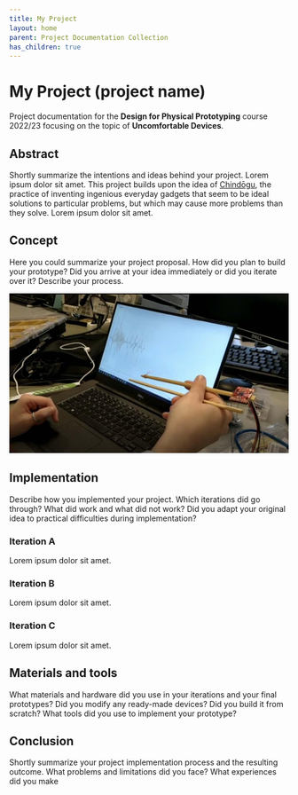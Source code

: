 ```yaml
---
title: My Project
layout: home
parent: Project Documentation Collection
has_children: true
---
```


# My Project (project name)

Project documentation for the **Design for Physical Prototyping** course 2022/23 focusing on the topic of **Uncomfortable Devices**.

## Abstract

Shortly summarize the intentions and ideas behind your project. 
Lorem ipsum dolor sit amet. This project builds upon the idea of [Chindōgu](https://en.wikipedia.org/wiki/Chind%C5%8Dgu), the practice of inventing ingenious everyday gadgets that seem to be ideal solutions to particular problems, but which may cause more problems than they solve. Lorem ipsum dolor sit amet.

## Concept

Here you could summarize your project proposal. How did you plan to build your prototype? Did you arrive at your idea immediately or did you iterate over it? Describe your process. 

![Chopsticks](my_project/assets/chopsticks.jpg)

## Implementation

Describe how you implemented your project. Which iterations did go through? What did work and what did not work? Did you adapt your original idea to practical difficulties during implementation?

### Iteration A

Lorem ipsum dolor sit amet.

### Iteration B

Lorem ipsum dolor sit amet.

### Iteration C

Lorem ipsum dolor sit amet.

## Materials and tools

What materials and hardware did you use in your iterations and your final prototypes? Did you modify any ready-made devices? Did you build it from scratch? What tools did you use to implement your prototype?

## Conclusion

Shortly summarize your project implementation process and the resulting outcome.
What problems and limitations did you face? What experiences did you make 
